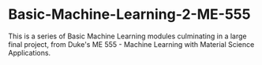 # Basic-Machine-Learning-2-ME-555
This is a series of Basic Machine Learning modules culminating in a large final project, from Duke's ME 555 - Machine Learning with Material Science Applications.

